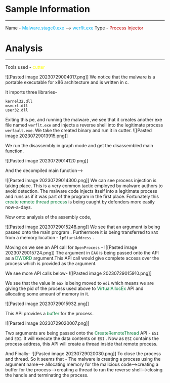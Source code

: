 <br>

# Sample Information
-----
Name - <span style="color:#00b0f0">Malware.stage0.exe</span> --> <span style="color:#00b0f0">werflt.exe</span>
Type - <span style="color:#c00000">Process Injector</span>
<br>

# Analysis
-----
Tools used - <span style="color:#ffff00">cutter</span>

![[Pasted image 20230729004017.png]]
We notice that the malware is a portable executable for x86 architecture and is written in c.

It imports three libraries-
```
kernel32.dll
msvcrt.dll
user32.dll
```

Exiting this pe, and running the malware ,we see that it creates another exe file named `werflt.exe` and injects a reverse shell into the legitimate process `werfault.exe`. We take the created binary and run it in cutter.
![[Pasted image 20230729013915.png]]

We run the disassembly in graph mode and get the disassembled main function.

![[Pasted image 20230729014120.png]]

And the decompiled main function-->

![[Pasted image 20230729014300.png]]
We can see process injection is taking place. This is a very common tactic employed by malware authors to avoid detection. The malware code injects itself into a legitimate process and runs as if it was part of the program in the first place. Fortunately this <span style="color:#047c3a">create remote thread process</span> is being caught by defenders more easily now-a-days.

Now onto analysis of the assembly code,

![[Pasted image 20230729015248.png]]
We see that an argument is being passed onto the main program . Furthermore it is being transferred to `EAX` from a memory location - `lpStartAddress` .

Moving on we see an API call for `OpenProcess` -
![[Pasted image 20230729015724.png]]
The argument in `EAX` is being passed onto the API as a <span style="color:#047c3a">DWORD</span> argument.This API call would give complete access over the process which is provided as the argument.

We see more API calls below-
![[Pasted image 20230729015910.png]]

We see that the value in `eax` is being moved to `edi` which means we are giving the pid of the process used above to <span style="color:#047c3a">VirtualAllocEx</span> API and allocating some amount of memory in it.

![[Pasted image 20230729015932.png]]

This API provides a <span style="color:#047c3a">buffer</span> for the process.

![[Pasted image 20230729020007.png]]

Two arguments are being passed onto the <span style="color:#047c3a">CreateRemoteThread</span> API - `ESI` and `EDI`. It will execute the data contents on `ESI` . Now as `ESI` contains the process address, this API will create a thread inside that remote process.

And Finally-
![[Pasted image 20230729020030.png]]
To close the process and thread.
So it seems that -
The malware is creating a process using the argument name--> allocating memory for the malicious code-->creating a buffer for the process-->creating a thread to run the reverse shell-->closing the handle and terminating the process.


